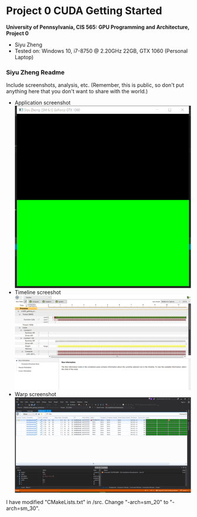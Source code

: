 Project 0 CUDA Getting Started
====================

**University of Pennsylvania, CIS 565: GPU Programming and Architecture, Project 0**

* Siyu Zheng
* Tested on: Windows 10, i7-8750 @ 2.20GHz 22GB, GTX 1060 (Personal Laptop)

### Siyu Zheng Readme

Include screenshots, analysis, etc. (Remember, this is public, so don't put
anything here that you don't want to share with the world.)
* Application screenshot
![](images/project0.png)
* Timeline screeshot
![](images/timeline.png)
* Warp screenshot
![](images/warp.png)

I have modified "CMakeLists.txt" in /src. Change "-arch=sm_20" to "-arch=sm_30".


